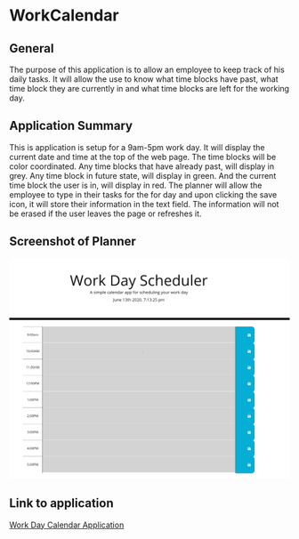 # WorkCalendar

## General

The purpose of this application is to allow an employee to keep track of his daily tasks. It will allow the use to know what time blocks have past, what time block they are currently in and what time blocks are left for the working day.

## Application Summary

This is application is setup for a 9am-5pm work day. It will display the current date and time at the top of the web page. The time blocks will be color coordinated. Any time blocks that have already past, will display in grey. Any time block in future state, will display in green. And the current time block the user is in, will display in red. The planner will allow the employee to type in their tasks for the for day and upon clicking the save icon, it will store their information in the text field. The information will not be erased if the user leaves the page or refreshes it.

## Screenshot of Planner

![work calender screenshot](assets/image/calendarimage.png)

## Link to application

[Work Day Calendar Application](https://goisonberry.github.io/WorkCalendar/)
